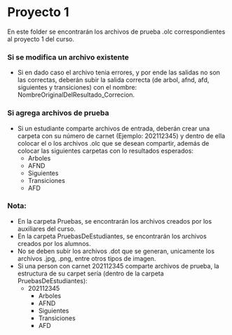 # Proyecto 1

En este folder se encontrarán los archivos de prueba .olc correspondientes al proyecto 1 del curso.

### Si se modifica un archivo existente
- Si en dado caso el archivo tenia errores, y por ende las salidas no son las correctas, deberán subir la salida correcta (de arbol, afnd, afd, siguientes y transiciones) con el nombre: NombreOriginalDelResultado_Correcion.

### Si agrega archivos de prueba
- Si un estudiante comparte archivos de entrada, deberán crear una carpeta con su número de carnet (Ejemplo: 202112345) y dentro de ella colocar el o los archivos .olc que se desean compartir, además de colocar las siguientes carpetas con lo resultados esperados:
    - Arboles
    - AFND
    - Siguientes
    - Transiciones
    - AFD

### Nota:
- En la carpeta Pruebas, se encontrarán los archivos creados por los auxiliares del curso.
- En la carpeta PruebasDeEstudiantes, se encontrarán los archivos creados por los alumnos.
- No se deben subir los archivos .dot que se generan, unicamente los archivos .jpg, .png, entre otros tipos de imagen.
- Si una person con carnet 202112345 comparte archivos de prueba, la estructura de su carpet sería (dentro de la carpeta PruebasDeEstudiantes):
    - 202112345
        - Arboles
        - AFND
        - Siguientes
        - Transiciones
        - AFD